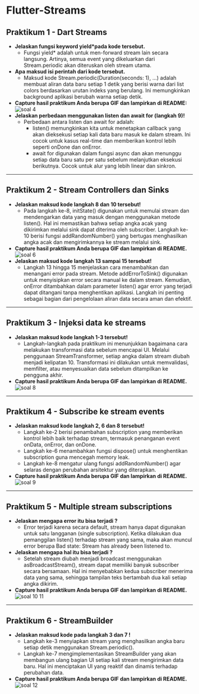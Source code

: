 # Flutter-Streams

## Praktikum 1 - Dart Streams
- **Jelaskan fungsi keyword yield*pada kode tersebut.**
  - Fungsi yield* adalah untuk men-forward stream lain secara langsung. Artinya, semua event yang dikeluarkan dari Stream.periodic akan diteruskan oleh stream utama.
- **Apa maksud isi perintah dari kode tersebut.**
   - Maksud kode Stream.periodic(Duration(seconds: 1), ...) adalah membuat aliran data baru setiap 1 detik yang berisi warna dari list colors berdasarkan urutan indeks yang berulang. Ini memungkinkan background aplikasi berubah warna setiap detik.
- **Capture hasil praktikum Anda berupa GIF dan lampirkan di README:**  
   ![soal 4](https://github.com/user-attachments/assets/67df5f96-9e76-4a12-b183-78967cd9cca0)
- **Jelaskan perbedaan menggunakan listen dan await for (langkah 9)!**
  - Perbedaan antara listen dan await for adalah:
    - listen() memungkinkan kita untuk menetapkan callback yang akan dieksekusi setiap kali data baru masuk ke dalam stream. Ini cocok untuk kasus real-time dan memberikan kontrol lebih seperti onDone dan onError.
    - await for digunakan dalam fungsi async dan akan menunggu setiap data baru satu per satu sebelum melanjutkan eksekusi berikutnya. Cocok untuk alur yang lebih linear dan sinkron.

---

## Praktikum 2 - Stream Controllers dan Sinks
- **Jelaskan maksud kode langkah 8 dan 10 tersebut!**
  - Pada langkah ke-8, initState() digunakan untuk memulai stream dan mendengarkan data yang masuk dengan menggunakan metode listen(). Hal ini memastikan bahwa setiap angka acak yang dikirimkan melalui sink dapat diterima oleh subscriber. Langkah ke-10 berisi fungsi addRandomNumber() yang bertugas menghasilkan angka acak dan mengirimkannya ke stream melalui sink.
- **Capture hasil praktikum Anda berupa GIF dan lampirkan di README.**
  ![soal 6](https://github.com/user-attachments/assets/01f2c604-e63c-4cc6-ab47-2b47af9ed077)
- **Jelaskan maksud kode langkah 13 sampai 15 tersebut!**
  - Langkah 13 hingga 15 menjelaskan cara menambahkan dan menangani error pada stream. Metode addErrorToSink() digunakan untuk menyisipkan error secara manual ke dalam stream. Kemudian, onError ditambahkan dalam parameter listen() agar error yang terjadi dapat ditangani tanpa menghentikan aplikasi. Langkah ini penting sebagai bagian dari pengelolaan aliran data secara aman dan efektif.

---

## Praktikum 3 - Injeksi data ke streams
- **Jelaskan maksud kode langkah 1-3 tersebut!**
  - Langkah-langkah pada praktikum ini menunjukkan bagaimana cara melakukan transformasi data sebelum mencapai UI. Melalui penggunaan StreamTransformer, setiap angka dalam stream diubah menjadi kelipatan 10. Transformasi ini dilakukan untuk memvalidasi, memfilter, atau menyesuaikan data sebelum ditampilkan ke pengguna akhir. 
- **Capture hasil praktikum Anda berupa GIF dan lampirkan di README.**
  ![soal 8](https://github.com/user-attachments/assets/60ce510f-e3fa-426c-818c-5487917c1424)
  
---

## Praktikum 4 - Subscribe ke stream events
- **Jelaskan maksud kode langkah 2, 6 dan 8 tersebut!**
  - Langkah ke-2 berisi penambahan subscription yang memberikan kontrol lebih baik terhadap stream, termasuk penanganan event onData, onError, dan onDone.
  - Langkah ke-6 menambahkan fungsi dispose() untuk menghentikan subscription guna mencegah memory leak.
  - Langkah ke-8 mengatur ulang fungsi addRandomNumber() agar selaras dengan perubahan arsitektur yang diterapkan.
- **Capture hasil praktikum Anda berupa GIF dan lampirkan di README.**
  ![soal 9](https://github.com/user-attachments/assets/3cca26d0-c723-4d85-a54b-b3df31568611)
  
---

## Praktikum 5 - Multiple stream subscriptions
- **Jelaskan mengapa error itu bisa terjadi ?**
  - Error terjadi karena secara default, stream hanya dapat digunakan untuk satu langganan (single subscription). Ketika dilakukan dua pemanggilan listen() terhadap stream yang sama, maka akan muncul error berupa Bad state: Stream has already been listened to.
- **Jelaskan mengapa hal itu bisa terjadi ?**
  - Setelah stream diubah menjadi broadcast menggunakan asBroadcastStream(), stream dapat memiliki banyak subscriber secara bersamaan. Hal ini menyebabkan kedua subscriber menerima data yang sama, sehingga tampilan teks bertambah dua kali setiap angka dikirim.
- **Capture hasil praktikum Anda berupa GIF dan lampirkan di README.**
  ![soal 10 11](https://github.com/user-attachments/assets/490ecf07-a0d3-430a-93f8-faa26a284787)
 
---

## Praktikum 6 - StreamBuilder
- **Jelaskan maksud kode pada langkah 3 dan 7 !**
  - Langkah ke-3 menyiapkan stream yang menghasilkan angka baru setiap detik menggunakan Stream.periodic().
  - Langkah ke-7 mengimplementasikan StreamBuilder yang akan membangun ulang bagian UI setiap kali stream mengirimkan data baru. Hal ini menciptakan UI yang reaktif dan dinamis terhadap perubahan data.
- **Capture hasil praktikum Anda berupa GIF dan lampirkan di README.**
  ![soal 12](https://github.com/user-attachments/assets/8c2fdc3a-51da-4e94-a094-073fe572a867)






  







